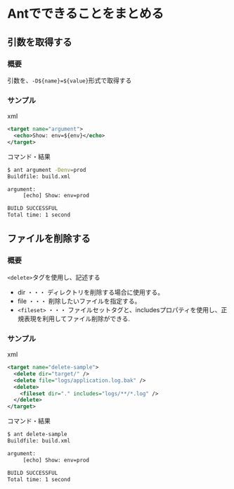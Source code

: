 # Antでできることをまとめる

## 引数を取得する

### 概要

引数を、`-D${name}=${value}`形式で取得する
### サンプル

xml

```xml
<target name="argument">
  <echo>Show: env=${env}</echo>
</target>
```

コマンド・結果

```bash
$ ant argument -Denv=prod
Buildfile: build.xml

argument:
     [echo] Show: env=prod

BUILD SUCCESSFUL
Total time: 1 second
```

## ファイルを削除する

### 概要

`<delete>`タグを使用し、記述する

* dir ・・・ ディレクトリを削除する場合に使用する。
* file ・・・ 削除したいファイルを指定する。
* `<fileset>` ・・・ ファイルセットタグと、includesプロパティを使用し、正規表現を利用してファイル削除ができる.

### サンプル

xml

```xml
<target name="delete-sample">
  <delete dir="target/" />
  <delete file="logs/application.log.bak" />
  <delete>
    <fileset dir="." includes="logs/**/*.log" />
  </delete>
</target>
```

コマンド・結果

```bash
$ ant delete-sample
Buildfile: build.xml

argument:
     [echo] Show: env=prod

BUILD SUCCESSFUL
Total time: 1 second
```

## 